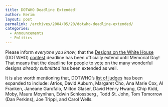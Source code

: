 ```yaml
---
title: DOTWHO Deadline Extended!
author: Kerim
layout: post
permalink: /archives/2004/05/20/dotwho-deadline-extended/
categories:
  - Announcements
  - Politics
---
```

Please inform *everyone you know*, that the <a href="http://designsonthewhitehouse.com/" onclick="_gaq.push(['_trackEvent', 'outbound-article', 'http://designsonthewhitehouse.com/', 'Designs on the White House']);" >Designs on the White House</a> (DOTWHO) <a href="http://designsonthewhitehouse.com/contest.php" onclick="_gaq.push(['_trackEvent', 'outbound-article', 'http://designsonthewhitehouse.com/contest.php', 'contest']);" >contest</a> deadline has been officially extend until Memorial Day! That means that the deadline for people to <a href="http://designsonthewhitehouse.com/vote.php" onclick="_gaq.push(['_trackEvent', 'outbound-article', 'http://designsonthewhitehouse.com/vote.php', 'vote']);" >vote</a> on the many wonderful designs *already submitted* has been extended as well.

It is also worth mentioning that, DOTWHO&#8217;s <a href="http://designsonthewhitehouse.com/judges.php" onclick="_gaq.push(['_trackEvent', 'outbound-article', 'http://designsonthewhitehouse.com/judges.php', 'list of judges']);" >list of judges</a> has been expanded to include: Atrios, David Auburn, Margaret Cho, Ana Marie Cox, Al Franken, Janeane Garofalo, Milton Glaser, David Henry Hwang, Chip Kidd, Moby, Maura Moynihan, Edwin Schlossberg , Todd St. John, Tom Tomorrow (Dan Perkins), Joe Trippi, and Carol Wells.

